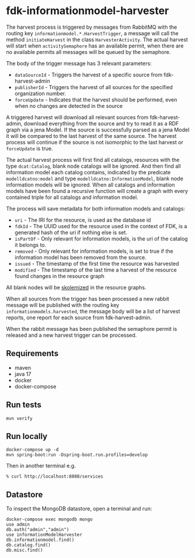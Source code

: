 # fdk-informationmodel-harvester

The harvest process is triggered by messages from RabbitMQ with the routing key `informationmodel.*.HarvestTrigger`, a message will call the method `initiateHarvest` in the class `HarvesterActivity`. The actual harvest will start when `activitySemaphore` has an available permit, when there are no available permits all messages will be queued by the semaphore.

The body of the trigger message has 3 relevant parameters:
- `dataSourceId` - Triggers the harvest of a specific source from fdk-harvest-admin
- `publisherId` - Triggers the harvest of all sources for the specified organization number.
- `forceUpdate` - Indicates that the harvest should be performed, even when no changes are detected in the source

A triggered harvest will download all relevant sources from fdk-harvest-admin, download everything from the source and try to read it as a RDF graph via a jena Model. If the source is successfully parsed as a jena Model it will be compared to the last harvest of the same source. The harvest process will continue if the source is not isomorphic to the last harvest or `forceUpdate` is true.

The actual harvest process will first find all catalogs, resources with the type `dcat:Catalog`, blank node catalogs will be ignored. And then find all information model each catalog contains, indicated by the predicate `modelldcatno:model` and type `modelldcatno:InformationModel`, blank node information models will be ignored.
When all catalogs and information models have been found a recursive function will create a graph with every contained triple for all catalogs and information model.

The process will save metadata for both information models and catalogs:
- `uri` - The IRI for the resource, is used as the database id
- `fdkId` - The UUID used for the resource used in the context of FDK, is a generated hash of the uri if nothing else is set.
- `isPartOf` - Only relevant for information models, is the uri of the catalog it belongs to.
- `removed` - Only relevant for information models, is set to true if the information model has been removed from the source.
- `issued` - The timestamp of the first time the resource was harvested
- `modified` - The timestamp of the last time a harvest of the resource found changes in the resource graph

All blank nodes will be [skolemized](https://www.w3.org/wiki/BnodeSkolemization) in the resource graphs.

When all sources from the trigger has been processed a new rabbit message will be published with the routing key `informationmodels.harvested`, the message body will be a list of harvest reports, one report for each source from fdk-harvest-admin.

When the rabbit message has been published the semaphore permit is released and a new harvest trigger can be processed.

## Requirements
- maven
- java 17
- docker
- docker-compose

## Run tests
```
mvn verify
```

## Run locally
```
docker-compose up -d
mvn spring-boot:run -Dspring-boot.run.profiles=develop
```

Then in another terminal e.g.
```
% curl http://localhost:8080/services
```

## Datastore
To inspect the MongoDB datastore, open a terminal and run:
```
docker-compose exec mongodb mongo
use admin
db.auth("admin","admin")
use informationModelHarvester
db.informationmodel.find()
db.catalog.find()
db.misc.find()
```
